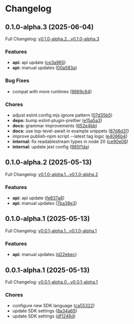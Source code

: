 # Changelog

## 0.1.0-alpha.3 (2025-06-04)

Full Changelog: [v0.1.0-alpha.2...v0.1.0-alpha.3](https://github.com/carbon-aware/scheduler-client-typescript/compare/v0.1.0-alpha.2...v0.1.0-alpha.3)

### Features

* **api:** api update ([ce3a965](https://github.com/carbon-aware/scheduler-client-typescript/commit/ce3a965f4e9dd3482a95c5ab66c2dc0ce0d9378e))
* **api:** manual updates ([00a583a](https://github.com/carbon-aware/scheduler-client-typescript/commit/00a583a587022827225fbed03a1bcc7928eb30d5))


### Bug Fixes

* compat with more runtimes ([9869c64](https://github.com/carbon-aware/scheduler-client-typescript/commit/9869c64973951e72e3743870832fc951f5e8b985))


### Chores

* adjust eslint.config.mjs ignore pattern ([07d35b5](https://github.com/carbon-aware/scheduler-client-typescript/commit/07d35b549910d6bb24808fe1d7b1292b7bdbcfd8))
* **deps:** bump eslint-plugin-prettier ([e15a5a3](https://github.com/carbon-aware/scheduler-client-typescript/commit/e15a5a3fae9c7804aac17409f95fc04e3361828f))
* **docs:** grammar improvements ([652e4bb](https://github.com/carbon-aware/scheduler-client-typescript/commit/652e4bbd36eda5fa9c4f91dec77c9c13616a3888))
* **docs:** use top-level-await in example snippets ([87d8d31](https://github.com/carbon-aware/scheduler-client-typescript/commit/87d8d319d175302c76be6fa2f4d5a147a4ef0d32))
* improve publish-npm script --latest tag logic ([e4066b4](https://github.com/carbon-aware/scheduler-client-typescript/commit/e4066b4eeb3ccb085d49bd911731cc9a82bfa854))
* **internal:** fix readablestream types in node 20 ([ce90e06](https://github.com/carbon-aware/scheduler-client-typescript/commit/ce90e060fad51d20d3ea987790efbe97cce12481))
* **internal:** update jest config ([985f1da](https://github.com/carbon-aware/scheduler-client-typescript/commit/985f1daa3f86ffdd33377bb5652b157084fdda3d))

## 0.1.0-alpha.2 (2025-05-13)

Full Changelog: [v0.1.0-alpha.1...v0.1.0-alpha.2](https://github.com/carbon-aware/scheduler-client-typescript/compare/v0.1.0-alpha.1...v0.1.0-alpha.2)

### Features

* **api:** api update ([fe837a8](https://github.com/carbon-aware/scheduler-client-typescript/commit/fe837a8b6b0ebb9d33320054880bf53e35703a76))
* **api:** manual updates ([7ba38e3](https://github.com/carbon-aware/scheduler-client-typescript/commit/7ba38e3d2f5773a712347958e9e6adde6d0c44cc))

## 0.1.0-alpha.1 (2025-05-13)

Full Changelog: [v0.0.1-alpha.1...v0.1.0-alpha.1](https://github.com/carbon-aware/scheduler-client-typescript/compare/v0.0.1-alpha.1...v0.1.0-alpha.1)

### Features

* **api:** manual updates ([d22ebec](https://github.com/carbon-aware/scheduler-client-typescript/commit/d22ebec49d856e92c9c9fe0022f9bf09fc232cee))

## 0.0.1-alpha.1 (2025-05-13)

Full Changelog: [v0.0.1-alpha.0...v0.0.1-alpha.1](https://github.com/carbon-aware/scheduler-client-typescript/compare/v0.0.1-alpha.0...v0.0.1-alpha.1)

### Chores

* configure new SDK language ([ca55322](https://github.com/carbon-aware/scheduler-client-typescript/commit/ca55322cafc33483f7aa3f8dbc9cc7f66fda5b77))
* update SDK settings ([8a34a65](https://github.com/carbon-aware/scheduler-client-typescript/commit/8a34a657e0810c0bcf16c7f3285e883285b7c098))
* update SDK settings ([df1246d](https://github.com/carbon-aware/scheduler-client-typescript/commit/df1246dd4077fa319cfaf95269a001bd4374bd0b))
